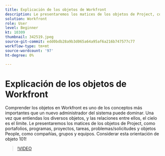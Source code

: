 ```yaml
---
title: Explicación de los objetos de Workfront
description: Le presentaremos los matices de los objetos de Project, como portafolios, programas, proyectos, tareas, problemas/solicitudes y objetos People, como compañías, grupos y equipos.
solution: Workfront
role: User
level: Beginner
kt: 10309
thumbnail: 342519.jpeg
source-git-commit: edd0bdb28a9b3d065a64a95af6a216b747577c77
workflow-type: tm+mt
source-wordcount: '97'
ht-degree: 0%

---
```


# Explicación de los objetos de Workfront

Comprender los objetos en Workfront es uno de los conceptos más importantes que un nuevo administrador del sistema puede dominar. Una vez que entiendas los diversos objetos, y las relaciones entre ellos, el cielo es el límite. Le presentaremos los matices de los objetos de Project, como portafolios, programas, proyectos, tareas, problemas/solicitudes y objetos People, como compañías, grupos y equipos. Considerar esta orientación de objeto 101!

>[!VIDEO](https://video.tv.adobe.com/v/342519/?quality=12&learn=on)

